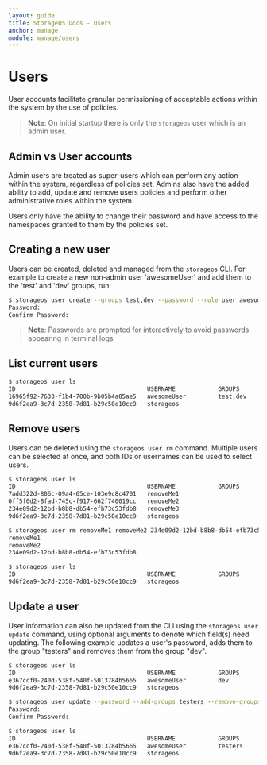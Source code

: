 ```yaml
---
layout: guide
title: StorageOS Docs - Users
anchor: manage
module: manage/users
---
```


# Users

User accounts facilitate granular permissioning of acceptable actions within the system by the use of policies.

>**Note**: On initial startup there is only the `storageos` user which is an admin user.

## Admin vs User accounts

Admin users are treated as super-users which can perform any action within the system, regardless of policies set.
Admins also have the added ability to add, update and remove users policies and perform other administrative roles within the system.

Users only have the ability to change their password and have access to the namespaces granted to them by the policies set.

## Creating a new user

Users can be created, deleted and managed from the `storageos` CLI. For example to create a new non-admin user 'awesomeUser' and add them to the 'test' and 'dev' groups, run:

```bash
$ storageos user create --groups test,dev --password --role user awesomeUser
Password: 
Confirm Password: 
```

>**Note**: Passwords are prompted for interactively to avoid passwords appearing in terminal logs

## List current users

```bash
$ storageos user ls
ID                                     USERNAME            GROUPS              ROLE
16965f92-7633-f1b4-700b-9b05b4a85ae5   awesomeUser         test,dev            user
9d6f2ea9-3c7d-2358-7d81-b29c50e10cc9   storageos                               admin
```

## Remove users

Users can be deleted using the `storageos user rm` command. Multiple users can be selected at once, and both IDs or usernames can be used to select users.

```bash
$ storageos user ls
ID                                     USERNAME            GROUPS              ROLE
7add322d-806c-09a4-65ce-103e9c8c4701   removeMe1                               user
0ff5f0d2-8fad-745c-f917-662f740019cc   removeMe2                               user
234e09d2-12bd-b8b8-db54-efb73c53fdb8   removeMe3                               user
9d6f2ea9-3c7d-2358-7d81-b29c50e10cc9   storageos                               admin

$ storageos user rm removeMe1 removeMe2 234e09d2-12bd-b8b8-db54-efb73c53fdb8
removeMe1
removeMe2
234e09d2-12bd-b8b8-db54-efb73c53fdb8

$ storageos user ls
ID                                     USERNAME            GROUPS              ROLE
9d6f2ea9-3c7d-2358-7d81-b29c50e10cc9   storageos                               admin
```

## Update a user

User information can also be updated from the CLI using the `storageos user update` command, using optional arguments to denote which field(s) need updating.
The following example updates a user's password, adds them to the group "testers" and removes them from the group "dev".

```bash
$ storageos user ls
ID                                     USERNAME            GROUPS              ROLE
e367ccf0-240d-538f-540f-5013784b5665   awesomeUser         dev                 user
9d6f2ea9-3c7d-2358-7d81-b29c50e10cc9   storageos                               admin

$ storageos user update --password --add-groups testers --remove-groups dev awesomeUser
Password: 
Confirm Password: 

$ storageos user ls
ID                                     USERNAME            GROUPS              ROLE
e367ccf0-240d-538f-540f-5013784b5665   awesomeUser         testers             user
9d6f2ea9-3c7d-2358-7d81-b29c50e10cc9   storageos                               admin
```

